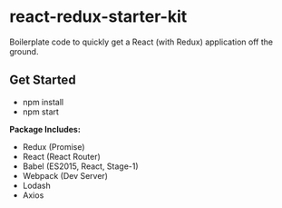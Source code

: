 # react-redux-starter-kit
Boilerplate code to quickly get a React (with Redux) application off the ground. 

## Get Started
* npm install
* npm start


**Package Includes:**
* Redux (Promise)
* React (React Router)
* Babel (ES2015, React, Stage-1)
* Webpack (Dev Server)
* Lodash
* Axios


